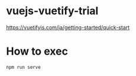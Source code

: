 # vuejs-vuetify-trial

https://vuetifyjs.com/ja/getting-started/quick-start

# How to exec

```
npm run serve
```


